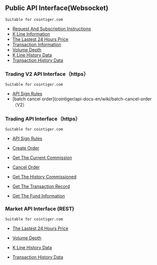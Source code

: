 ## Public API Interface(Websocket)


```
Suitable for cointiger.com
```
- [Request And Subscription Instructions](/cointiger/api-docs-en/wiki/Public-Request-And-Subscription-Instructions)
- [K Line Information](/cointiger/api-docs-en/wiki/Public-K-Line-Information)
- [The Lastest 24 Hours Price](/cointiger/api-docs-en/wiki/Public-The-Lastest-24-Hours-Price)
- [Transaction Information](/cointiger/api-docs-en/wiki/Public-Transaction-Information)
- [Volume Depth](/cointiger/api-docs-en/wiki/Public-Volume-Depth)
- [K Line History Data](/cointiger/api-docs-en/wiki/Public-K-Line-History-Data)
- [Transaction History Data](/cointiger/api-docs-en/wiki/Public-Transaction-History-Data)



### Trading V2 API Interface（https）

```
Suitable for cointiger.com
```

- [API Sign Rules](/cointiger/api-docs-en/wiki/Trading-API-Sign-Rules)
- [batch cancel order](cointiger/api-docs-en/wiki/batch-cancel-order（V2）

### Trading API Interface（https）

```
Suitable for cointiger.com
```
- [API Sign Rules](/cointiger/api-docs-en/wiki/Trading-API-Sign-Rules)

- [Create Order](/cointiger/api-docs-en/wiki/Trading-Create-Order)

- [Get The Current Commission](/cointiger/api-docs-en/wiki/Trading-Get-The-Current-Commission)

- [Cancel Order](/cointiger/api-docs-en/wiki/Trading-Cancel-Order)

- [Get The History Commissioned](/cointiger/api-docs-en/wiki/Trading-Get-The-History-Commissioned)

- [Get The Transaction Record](/cointiger/api-docs-en/wiki/Trading-Get-The-Transaction-Record)

- [Get The  Fund  Information](/cointiger/api-docs-en/wiki/Trading-Get-The-Fund-Information)

### Market API Interface (REST)
```
Suitable for cointiger.com
```
- [The Lastest 24 Hours Price](/cointiger/api-docs-en/wiki/REST-market-price-lastest-24hours)

- [Volume Depth](/cointiger/api-docs-en/wiki/REST-volume-depth)

- [K Line History Data](/cointiger/api-docs-en/wiki/REST-k-line-history-data)

- [Transaction History Data](/cointiger/api-docs-en/wiki/REST-transaction-history-data)